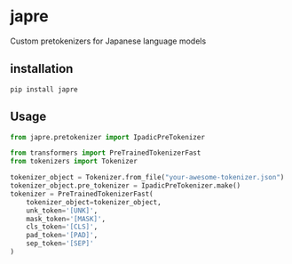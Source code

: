 # japre

Custom pretokenizers for Japanese language models

## installation

```
pip install japre
```

## Usage

```python
from japre.pretokenizer import IpadicPreTokenizer

from transformers import PreTrainedTokenizerFast
from tokenizers import Tokenizer

tokenizer_object = Tokenizer.from_file("your-awesome-tokenizer.json")
tokenizer_object.pre_tokenizer = IpadicPreTokenizer.make()
tokenizer = PreTrainedTokenizerFast(
    tokenizer_object=tokenizer_object,
    unk_token='[UNK]',
    mask_token='[MASK]',
    cls_token='[CLS]',
    pad_token='[PAD]',
    sep_token='[SEP]'
)
```